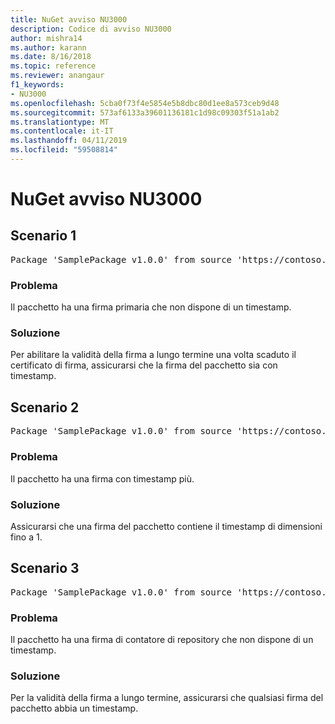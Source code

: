 ```yaml
---
title: NuGet avviso NU3000
description: Codice di avviso NU3000
author: mishra14
ms.author: karann
ms.date: 8/16/2018
ms.topic: reference
ms.reviewer: anangaur
f1_keywords:
- NU3000
ms.openlocfilehash: 5cba0f73f4e5854e5b8dbc80d1ee8a573ceb9d48
ms.sourcegitcommit: 573af6133a39601136181c1d98c09303f51a1ab2
ms.translationtype: MT
ms.contentlocale: it-IT
ms.lasthandoff: 04/11/2019
ms.locfileid: "59508814"
---
```

# <a name="nuget-warning-nu3000"></a>NuGet avviso NU3000

## <a name="scenario-1"></a>Scenario 1

<pre>Package 'SamplePackage v1.0.0' from source 'https://contoso.com/index.json': The primary signature does not have a timestamp.</pre>

### <a name="issue"></a>Problema

Il pacchetto ha una firma primaria che non dispone di un timestamp.


### <a name="solution"></a>Soluzione

Per abilitare la validità della firma a lungo termine una volta scaduto il certificato di firma, assicurarsi che la firma del pacchetto sia con timestamp.



## <a name="scenario-2"></a>Scenario 2

<pre>Package 'SamplePackage v1.0.0' from source 'https://contoso.com/index.json': Multiple timestamps are not accepted.</pre>

### <a name="issue"></a>Problema

Il pacchetto ha una firma con timestamp più.


### <a name="solution"></a>Soluzione

Assicurarsi che una firma del pacchetto contiene il timestamp di dimensioni fino a 1.



## <a name="scenario-3"></a>Scenario 3

<pre>Package 'SamplePackage v1.0.0' from source 'https://contoso.com/index.json': The repository countersignature does not have a timestamp.</pre>

### <a name="issue"></a>Problema

Il pacchetto ha una firma di contatore di repository che non dispone di un timestamp.


### <a name="solution"></a>Soluzione

Per la validità della firma a lungo termine, assicurarsi che qualsiasi firma del pacchetto abbia un timestamp.


